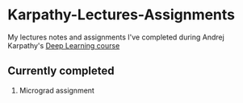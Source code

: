 # Karpathy-Lectures-Assignments
My lectures notes and assignments I've completed during Andrej Karpathy's [Deep Learning course](https://youtube.com/playlist?list=PLAqhIrjkxbuWI23v9cThsA9GvCAUhRvKZ)

## Currently completed
1. Micrograd assignment
